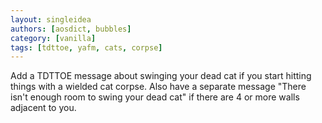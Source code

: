 ```yaml
---
layout: singleidea
authors: [aosdict, bubbles]
category: [vanilla]
tags: [tdttoe, yafm, cats, corpse]
---
```

Add a TDTTOE message about swinging your dead cat if you start hitting things with a wielded cat corpse. Also have a separate message "There isn't enough room to swing your dead cat" if there are 4 or more walls adjacent to you.
